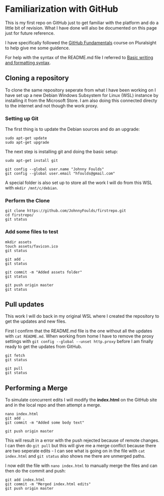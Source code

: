 # Familiarization with GitHub

This is my first repo on GitHub just to get familiar with the platform and do a little bit of revision. What I have done will also be documented on this page just for future reference.

I have specifically followed the [GitHub Fundamentals](https://app.pluralsight.com/library/courses/github-fundamentals) course on Pluralsight to help give me some guidence.

For help with the syntax of the README.md file I referred to [Basic writing and formatting syntax](https://help.github.com/en/articles/basic-writing-and-formatting-syntax).

## Cloning a repository
To clone the same repository seperate from what I have been working on I have set up a new Debian Windows Subsystem for Linux (WSL) instance by installing it from the Microsoft Store. I am also doing this connected directy to the internet and not though the work proxy.

### Setting up Git
The first thing is to update the Debian sources and do an upgrade:
```
sudo apt-get update
sudo apt-get upgrade
```

The next step is installing git and doing the basic setup:
```
sudo apt-get install git

git config --global user.name "Johnny Foulds"
git config --global user.email "hfoulds@gmail.com"
```

A special folder is also set up to store all the work I will do from this WSL with `mkdir /mnt/c/debian`.

### Perform the Clone
```
git clone https://github.com/JohnnyFoulds/firstrepo.git
cd firstrepo/
git status
```

### Add some files to test
```
mkdir assets
touch assets/favicon.ico
git status

git add .
git status

git commit -m "Added assets folder"
git status

git push origin master
git status
```

## Pull updates
This work I will do back in my original WSL where I created the repository to get the updates and new files.

First I confirm that the README.md file is the one without all the updates with `cat README.md`.  When working from home I have to remove the proxy settings with `git config --global --unset http.proxy` before I am finally ready to get the updates from GitHub.

```
git fetch
git status

git pull
git status
```

## Performing a Merge
To simulate concurrent edits I will modify the __index.html__ on the GitHub site and in the local repo and then attempt a merge.

```
nano index.html
git add .
git commit -m "Added some body text"

git push origin master
```

This will result in a error with the push rejected because of remote changes. I can then do `git pull` but this will give me a merge conflict because there are two seperate edits - I can see what is going on in the file with `cat index.html` and `git status` also shows me there are unmerged paths.

I now edit the file with `nano index.html` to manually merge the files and can then do the commit and push:
```
git add index.html
git commit -m "Merged index.html edits"
git push origin master
```
